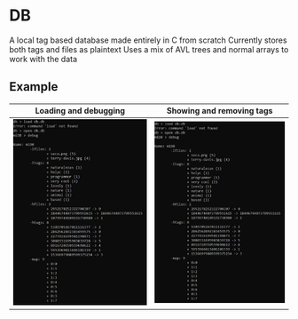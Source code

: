 # DB
A local tag based database made entirely in C from scratch
Currently stores both tags and files as plaintext
Uses a mix of AVL trees and normal arrays to work with the data

## Example
Loading and debugging|Showing and removing tags
:-------------------------:|:-------------------------:
![](https://github.com/Soikk/DB/blob/master/multimedia/example1.jpg)  |  ![](https://github.com/Soikk/DB/blob/master/multimedia/example1.jpg)
